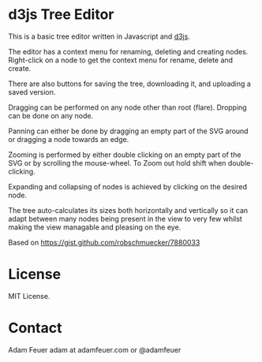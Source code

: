 d3js Tree Editor
================

This is a basic tree editor written in Javascript and [d3js](http://d3js.org/).

The editor has a context menu for renaming, deleting and creating nodes. Right-click on a node to get the context menu for rename, delete and create.

There are also buttons for saving the tree, downloading it, and uploading a saved version.

Dragging can be performed on any node other than root (flare).
Dropping can be done on any node.

Panning can either be done by dragging an empty part of the SVG around or dragging a node towards an edge.

Zooming is performed by either double clicking on an empty part of the SVG or by scrolling the mouse-wheel.
To Zoom out hold shift when double-clicking.

Expanding and collapsing of nodes is achieved by clicking on the desired node.

The tree auto-calculates its sizes both horizontally and vertically so it can adapt between many nodes being present in the view to very few whilst making the view managable and pleasing on the eye.

Based on https://gist.github.com/robschmuecker/7880033


License
=======

MIT License.

Contact
=======

Adam Feuer adam at adamfeuer.com or @adamfeuer
